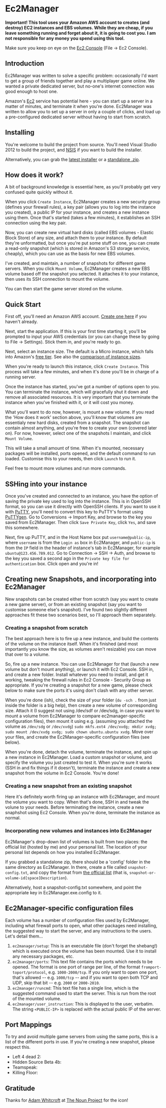 Ec2Manager
==========

**Important! This tool uses your Amazon AWS account to creates (and destroy) EC2 instances and EBS volumes.
While they are cheap, if you leave something running and forget about it, it is going to cost you.
I am not responsible for any money you spend using this tool.**

Make sure you keep on eye on the [Ec2 Console](https://console.aws.amazon.com/ec2/home?region=eu-west-1) (File -> Ec2 Console).

Introduction
------------

Ec2Manager was written to solve a specific problem: occasionally I'd want to get a group of friends together and play a multiplayer game online.
We wanted a private dedicated server, but no-one's internet connection was good enough to host one.

Amazon's [Ec2](http://aws.amazon.com/ec2/) service has potential here - you can start up a server in a matter of minutes, and terminate it when you're done.
Ec2Manager was written to allow you to set up a server in only a couple of clicks, and load up a pre-configured dedicated server without having to start from scratch.

Installing
----------

You're welcome to build the project from source.
You'll need Visual Studio 2012 to build the project, and [NSIS](http://nsis.sourceforge.net) if you want to build the installer.

Alternatively, you can grab the [latest installer](http://canton7-ec2manager.s3.amazonaws.com/Releases/Ec2Manager-latest.exe) or a [standalone .zip](http://canton7-ec2manager.s3.amazonaws.com/Releases/Ec2Manager-latest.zip).

How does it work?
-----------------

A bit of background knowledge is essential here, as you'll probably get very confused quite quickly without it.

When you click `Create Instance`, Ec2Manager creates a new security group (defines your firewall rules), a key pair (allows you to log into the instance you created), a public IP for your instance, and creates a new instance using them.
Once that's started (takes a few minutes), it establishes an SSH connection using the key pair.

Now, you can create new virtual hard disks (called EBS volumes - Elastic Block Store) of any size, and attach them to your instance.
By default they're unformatted, but once you're put some stuff on one, you can create a read-only snapshot (which is stored in Amazon's S3 storage service, cheaply), which you can use as the basis for new EBS volumes.

I've created, and maintain, a number of snapshots for different game servers.
When you click `Mount Volume`, Ec2Manager creates a new EBS volume based off the snapshot you selected.
It attaches it to your instance, then uses its SSH connection to mount the volume.

You can then start the game server stored on the volume.

Quick Start
-----------

First off, you'll need an Amazon AWS account.
[Create one here](https://portal.aws.amazon.com/gp/aws/developer/registration/index.html) if you haven't already.

Next, start the application.
If this is your first time starting it, you'll be prompted to input your AWS credentials (or you can change these by going to File -> Settings).
Stick them in, and you're ready to go.

Next, select an instance size.
The default is a Micro instance, which falls into Amazon's [free tier](http://aws.amazon.com/free/).
See also the [comparison of instance sizes](http://aws.amazon.com/ec2/instance-types/).

When you're ready to launch this instance, click `Create Instance`.
This process will take a few minutes, and when it's done you'll be in charge of a running server.

Once the instance has started, you've got a number of options open to you.
You can terminate the instance, which will gracefully shut it down and remove all associated resources.
It is very important that you terminate the instance when you've finished with it, or it will cost you money.

What you'll want to do now, however, is mount a new volume.
If you read the 'How does it work' section above, you'll know that volumes are essentialy new hard disks, created from a snapshot.
The snapshot can contain almost anything, and you're free to create your own (covered later on).
For now, however, select one of the snapshots I maintain, and click `Mount Volume`.

This will take a small amount of time.
When it's mounted, necessary packages will be installed, ports opened, and the default command to run loaded.
Customise this to your needs, then click `Launch` to run it.

Feel free to mount more volumes and run more commands.

SSHing into your instance
-------------------------

Once you've created and connected to an instance, you have the option of saving the private key used to log into the instance.
This is in OpenSSH format, so you can use it directly with OpenSSH clients.
If you want to use it with [PuTTY](http://the.earth.li/~sgtatham/putty/latest/x86/putty.exe), you'll need to convert this key to PuTTY's format using [PuTTYgen](http://the.earth.li/~sgtatham/putty/latest/x86/puttygen.exe).
Go to Conversions -> Import Key, and browse to the key you saved from Ec2Manager.
Then click `Save Private Key`, click `Yes`, and save this somewhere.

Next, fire up PuTTY, and in the Host Name box put `username@public-ip`, where `username` is from the `Login as` box in Ec2Manager, and `public-ip` is from the `IP` field in the header of instance's tab in Ec2Manager, for example `ubuntu@123.456.789.012`.
Go to Connection -> SSH -> Auth, and browse to the key you saved a second ago in the `Private key file for authentication` box.
Click open and you're in!

Creating new Snapshots, and incorporating into Ec2Manager
---------------------------------------------------------

New snapshots can be created either from scratch (say you want to create a new game server), or from an existing snapshot (say you want to customise someone else's snapshot).
I've found two slightly different approaches fit these two scenarios best, so I'll approach them separately.

### Creating a snapshot from scratch

The best approach here is to fire up a new instance, and build the contents of the volume on the instance itself.
When it's finished (and most importantly you know the size, as volumes aren't resizable) you can move that over to a volume.

So, fire up a new instance.
You can use Ec2Manager for that (launch a new volume but don't mount anything), or launch it with Ec2 Console.
SSH in, and create a new folder.
Install whatever you need to install, and get it working, tweaking the firewall rules in Ec2 Console - Security Group as appropriate.
If you're creating a snapshot for a new game, please check below to make sure the ports it's using don't clash with any other server.

When you're done (ish), check the size of your folder (`du -sch .` from just inside the folder is a big help), then create a new volume of corresponding size.
Attach it (I suggest not using /dev/sdf or /dev/sdg, in case you want to mount a volume from Ec2Manager to compare ec2manager-specific configuration files), then mount it using e.g. (assuming you attached the volume as `/dev/sdg` or `/dev/xvdg`) `sudo mkfs.ext4 /dev/xvdg; mkdir xvdg; sudo mount /dev/xvdg xvdg; sudo chown ubuntu.ubuntu xvdg`.
Move over your files, and create the Ec2Manager-specific configuration files (see below).

When you're done, detach the volume, terminate the instance, and spin up a new instance in Ec2Manager.
Load a custom snapshot or volume, and specify the volume you just created to test it.
When you're sure it works (SSH in and fix things if it doesn't), terminate the instance and create a new snapshot from the volume in Ec2 Console.
You're done!

### Creating a new snapshot from an existing snapshot

Here it's definitely worth firing up an instance with Ec2Manager, and mount the volume you want to copy.
When that's done, SSH in and tweak the volune to your needs.
Before terminating the instance, create a new snaphshot using Ec2 Console.
When you're done, terminate the instance as normal.

### Incorporating new volumes and instances into Ec2Manager

Ec2Manager's drop-down list of volumes is built from two places: the official list (hosted by me) and your personal list.
The location of your personal list depends on how you installed Ec2Manager.

If you grabbed a standalone zip, there should be a 'config' folder in the same directory as Ec2Manager.
In there, create a file called `snapshot-config.txt`, and copy the format from [the official list](http://canton7-ec2manager.s3.amazonaws.com/snapshot-config.txt) (that is, `snapshot-or-volume-id[space]Description`).

Alternatively, host a snapshot-config.txt somewhere, and point the appropriate key in Ec2Manager.exe.config to it.

Ec2Manager-specific configuration files
---------------------------------------

Each volume has a number of configuration files used by Ec2Manager, including what firewall ports to open, what other packages need installing, the suggested way to start the server, and any instructions to the users.
Let's detail them...

1. `ec2manager/setup`: This is an executable file (don't forget the shebang!) which is executed once the volume has been mounted.
Use it to install any necessary packages, etc.
2. `ec2manager/ports`: This text file contains the ports which needs to be opened.
The format is one port of range per line, of the format `fromport-toport/protocol`, e.g. `1000-2000/tcp`.
If you only want to open one port, that's allowed -- e.g. `1000/tcp` -- and if you want to open both TCP and UDP, skip that bit -- e.g. `2000` or `2000-2010`.
3. `ec2manager/runcmd`: This text file has a single line, which is the suggested command used to start the server.
This is run from the root of the mounted volume.
4. `ec2manager/user_instruction`: This is displayed to the user, verbatim. The string `<PUBLIC-IP>` is replaced with the actual public IP of the server.

Port Mappings
-------------

To try and avoid multiple game servers from using the same ports, this is a list of the different ports in use.
If you're creating a new snapshot, please respect this.

 - Left 4 dead 2: 
 - Hidden Source Beta 4b:
 - Teamspeak:
 - Killing Floor:

Gratitude
---------

Thanks for [Adam Whitcroft](http://thenounproject.com/adamwhitcroft) at [The Noun Project](http://thenounproject.com) for the icon!
